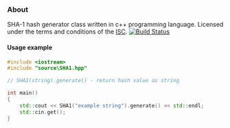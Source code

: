 ### About
SHA-1 hash generator class written in c++ programming language. Licensed under the terms and conditions of the [ISC](https://en.wikipedia.org/wiki/ISC_license).
[![Build Status](https://travis-ci.org/da-an/SHA-1.svg?branch=master)](https://travis-ci.org/da-an/SHA-1)
#### Usage example
```cpp
#include <iostream>
#include "source\SHA1.hpp"

// SHA1(string).generate() - return hash value as string

int main()
{
	std::cout << SHA1("example string").generate() << std::endl;
	std::cin.get();
}
```
